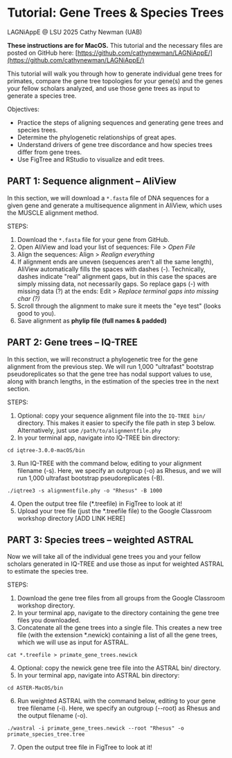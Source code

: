 # Tutorial: Gene Trees & Species Trees

LAGNiAppE @ LSU 2025
Cathy Newman (UAB)

**These instructions are for MacOS.** This tutorial and the necessary files are posted on GitHub here: [https://github.com/cathynewman/LAGNiAppE/](https://github.com/cathynewman/LAGNiAppE/)

This tutorial will walk you through how to generate individual gene trees for primates, compare the gene tree topologies for your gene(s) and the genes your fellow scholars analyzed, and use those gene trees as input to generate a species tree.

Objectives:
* Practice the steps of aligning sequences and generating gene trees and species trees.
* Determine the phylogenetic relationships of great apes.
* Understand drivers of gene tree discordance and how species trees differ from gene trees.
* Use FigTree and RStudio to visualize and edit trees.

## PART 1: Sequence alignment – AliView

In this section, we will download a `*.fasta` file of DNA sequences for a given gene and generate a multisequence alignment in AliView, which uses the MUSCLE alignment method.

STEPS:
1. Download the `*.fasta` file for your gene from GitHub.
2. Open AliView and load your list of sequences:  File > *Open File*
3. Align the sequences:  Align > *Realign everything*
4. If alignment ends are uneven (sequences aren't all the same length), AliView automatically fills the spaces with dashes (-). Technically, dashes indicate "real" alignment gaps, but in this case the spaces are simply missing data, not necessarily gaps. So replace gaps (-) with missing data (?) at the ends:  Edit > *Replace terminal gaps into missing char (?)*
5. Scroll through the alignment to make sure it meets the "eye test" (looks good to you).
6. Save alignment as **phylip file (full names & padded)**

## PART 2: Gene trees – IQ-TREE

In this section, we will reconstruct a phylogenetic tree for the gene alignment from the previous step. We will run 1,000 "ultrafast" bootstrap pseudoreplicates so that the gene tree has nodal support values to use, along with branch lengths, in the estimation of the species tree in the next section.

STEPS:
1. Optional: copy your sequence alignment file into the `IQ-TREE bin/` directory. This makes it easier to specify the file path in step 3 below. Alternatively, just use `/path/to/alignmentfile.phy`
2. In your terminal app, navigate into IQ-TREE bin directory:

```
cd iqtree-3.0.0-macOS/bin
```

3. Run IQ-TREE with the command below, editing to your alignment filename (-s). Here, we specify an outgroup (-o) as Rhesus, and we will run 1,000 ultrafast bootstrap pseudoreplicates (-B).

```
./iqtree3 -s alignmentfile.phy -o "Rhesus" -B 1000
```

4. Open the output tree file (*.treefile) in FigTree to look at it!
5. Upload your tree file (just the *.treefile file) to the Google Classroom workshop directory [ADD LINK HERE]

## PART 3: Species trees – weighted ASTRAL

Now we will take all of the individual gene trees you and your fellow scholars generated in IQ-TREE and use those as input for weighted ASTRAL to estimate the species tree.

STEPS:
1. Download the gene tree files from all groups from the Google Classroom workshop directory.
2. In your terminal app, navigate to the directory containing the gene tree files you downloaded.
3. Concatenate all the gene trees into a single file. This creates a new tree file (with the extension *.newick) containing a list of all the gene trees, which we will use as input for ASTRAL.

```
cat *.treefile > primate_gene_trees.newick
```

4. Optional: copy the newick gene tree file into the ASTRAL bin/ directory.
5. In your terminal app, navigate into ASTRAL bin directory:

```
cd ASTER-MacOS/bin
```

6. Run weighted ASTRAL with the command below, editing to your gene tree filename (-i). Here, we specify an outgroup (--root) as Rhesus and the output filename (-o).

```
./wastral -i primate_gene_trees.newick --root "Rhesus" -o primate_species_tree.tree
```

7. Open the output tree file in FigTree to look at it!
